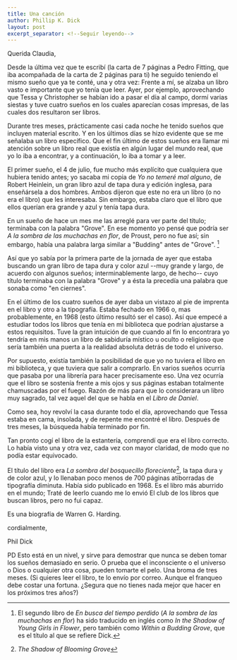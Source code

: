 ```yaml
---
title: Una canción
author: Phillip K. Dick
layout: post
excerpt_separator: <!--Seguir leyendo-->
---
```

Querida Claudia,

Desde la última vez que te escribí (la carta de 7 páginas a Pedro Fitting, que iba acompañada de la carta de 2 páginas para ti) he seguido teniendo el mismo sueño que ya te conté, una y otra vez: Frente a mí, se alzaba un libro vasto e importante que yo tenía que leer. <!--Seguir leyendo-->Ayer, por ejemplo, aprovechando que Tessa y Christopher se habían ido a pasar el día al campo, dormí varias siestas y tuve cuatro sueños en los cuales aparecían cosas impresas, de las cuales dos resultaron ser libros.

Durante tres meses, prácticamente casi cada noche he tenido sueños que incluyen material escrito. Y en los últimos días se hizo evidente que se me señalaba un libro específico. Que el fin último de estos sueños era llamar mi atención sobre un libro real que existía en algún lugar del mundo real, que yo lo iba a encontrar, y a continuación, lo iba a tomar y a leer.

El primer sueño, el 4 de julio, fue mucho más explícito que cualquiera que hubiera tenido antes; yo sacaba mi copia de *Yo no temeré mal alguno*, de Robert Heinlein, un gran libro azul de tapa dura y edición inglesa, para enseñársela a dos hombres. Ambos dijeron que este no era un libro (o no era el libro) que les interesaba. Sin embargo, estaba claro que el libro que ellos querían era grande y azul y tenía tapa dura.

En un sueño de hace un mes me las arreglé para ver parte del título; terminaba con la palabra "Grove". En ese momento yo pensé que podría ser *A la sombra de las muchachas en flor*, de Proust, pero no fue así; sin embargo, había una palabra larga similar a "Budding" antes de "Grove". [^1]

Así que yo sabía por la primera parte de la jornada de ayer que estaba buscando un gran libro de tapa dura y color azul --muy grande y largo, de acuerdo con algunos sueños; interminablemente largo, de hecho-- cuyo título terminaba con la palabra "Grove" y a ésta la precedía una palabra que sonaba como "en ciernes".

En el último de los cuatro sueños de ayer daba un vistazo al pie de imprenta en el libro y otro a la tipografía. Estaba fechado en 1966 o, mas probablemente, en 1968 (esto último resultó ser el caso). Así que empecé a estudiar todos los libros que tenía en mi biblioteca que podrían ajustarse a estos requisitos. Tuve la gran intuición de que cuando al fin lo encontrara yo tendría en mis manos un libro de sabiduría místico u oculto o religioso que sería también una puerta a la realidad absoluta detrás de todo el universo.

Por supuesto, existía también la posibilidad de que yo no tuviera el libro en mi biblioteca, y que tuviera que salir a comprarlo. En varios sueños ocurría que pasaba por una librería para hacer precisamente eso. Una vez ocurría que el libro se sostenía frente a mis ojos y sus páginas estaban totalmente chamuscadas por el fuego. Razón de más para que lo considerara un libro muy sagrado, tal vez aquel del que se habla en el *Libro de Daniel*.

Como sea, hoy revolví la casa durante todo el día, aprovechando que Tessa estaba en cama, insolada, y de repente me encontré el libro. Después de tres meses, la búsqueda había terminado por fin.

Tan pronto cogí el libro de la estantería, comprendí que era el libro correcto. Lo había visto una y otra vez, cada vez con mayor claridad, de modo que no podía estar equivocado.

El título del libro era *La sombra del bosquecillo floreciente*[^2], la tapa dura y de color azul, y lo llenaban poco menos de 700 páginas atiborradas de tipografía diminuta. Había sido publicado en 1968. Es el libro más aburrido en el mundo; Traté de leerlo cuando me lo envió El club de los libros que buscan libros, pero no fui capaz.

Es una biografía de Warren G. Harding.

cordialmente,

Phil Dick

PD Esto está en un nivel, y sirve para demostrar que nunca se deben tomar los sueños demasiado en serio. O prueba que el inconsciente o el universo o Dios o cualquier otra cosa, pueden tomarte el pelo. Una broma de tres meses. (Si quieres leer el libro, te lo envío por correo. Aunque el franqueo debe costar una fortuna. ¿Segura que no tienes nada mejor que hacer en los próximos tres años?)

[^1]: El segundo libro de *En busca del tiempo perdido* (*A la sombra de las muchachas en flor*) ha sido traducido en inglés como *In the Shadow of Young Girls in Flower*, pero también como *Within a Budding Grove*, que es el título al que se refiere Dick.

[^2]: *The Shadow of Blooming Grove*
